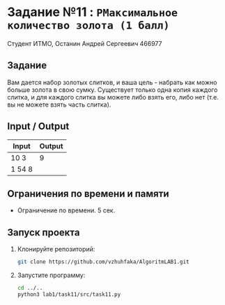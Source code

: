 # Задание №11 : `РМаксимальное количество золота (1 балл)`

Студент ИТМО, Останин Андрей Сергеевич 466977

## Задание

Вам дается набор золотых слитков, и ваша цель - набрать как можно больше
золота в свою сумку. Существует только одна копия каждого слитка, и для каждого
слитка вы можете либо взять его, либо нет (т.е. вы не можете взять часть слитка).

## Input / Output

| Input  | Output |
|--------|--------|
| 10 3   | 9      | 
| 1 54 8 |        |

## Ограничения по времени и памяти

- Ограничение по времени. 5 сек.

## Запуск проекта

1. Клонируйте репозиторий:
   ```bash
   git clone https://github.com/vzhuhfaka/AlgoritmLAB1.git
   ```
2. Запустите программу:
   ```bash
   cd ../..
   python3 lab1/task11/src/task11.py
   ```
